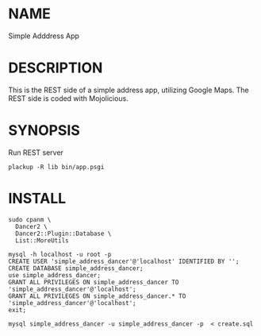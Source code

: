 # NAME

Simple Adddress App

# DESCRIPTION

This is the REST side of a simple address app, utilizing Google Maps. The REST side is coded with Mojolicious.

# SYNOPSIS

Run REST server

    plackup -R lib bin/app.psgi

# INSTALL

    sudo cpanm \
      Dancer2 \
      Dancer2::Plugin::Database \
      List::MoreUtils

    mysql -h localhost -u root -p
    CREATE USER 'simple_address_dancer'@'localhost' IDENTIFIED BY '';
    CREATE DATABASE simple_address_dancer;
    use simple_address_dancer;
    GRANT ALL PRIVILEGES ON simple_address_dancer TO 'simple_address_dancer'@'localhost';
    GRANT ALL PRIVILEGES ON simple_address_dancer.* TO 'simple_address_dancer'@'localhost';
    exit;

    mysql simple_address_dancer -u simple_address_dancer -p  < create.sql